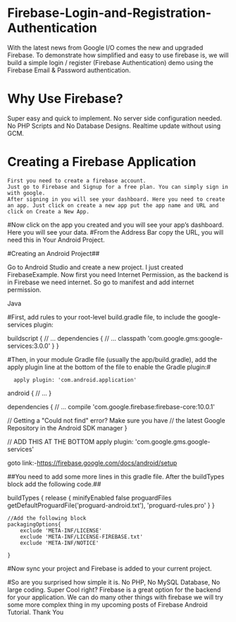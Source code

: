 # Firebase-Login-and-Registration-Authentication
With the latest news from Google I/O comes the new and upgraded Firebase. To demonstrate how simplified and easy to use firebase is, we will build a simple login / register (Firebase Authentication) demo using the Firebase Email &amp; Password authentication.


# Why Use Firebase?

 Super easy and quick to implement.
 No server side configuration needed. No PHP Scripts and No Database Designs.
 Realtime update without using GCM.
    
 # Creating a Firebase Application 

    First you need to create a firebase account.
    Just go to Firebase and Signup for a free plan. You can simply sign in with google.
    After signing in you will see your dashboard. Here you need to create an app. Just click on create a new app put the app name and URL and click on Create a New App.
    
#Now click on the app you created and you will see your app’s dashboard. Here you will see your data.
#From the Address Bar copy the URL, you will need this in Your Android Project.

#Creating an Android Project##

  Go to Android Studio and create a new project. I just created FirebaseExample.
  Now first you need Internet Permission, as the backend is in Firebase we need internet. So go to manifest and add internet permission.
  
  Java
    <uses-permission android:name="android.permission.INTERNET" />
    
 #First, add rules to your root-level build.gradle file, to include the google-services plugin:

buildscript {
    // ...
    dependencies {
        // ...
        classpath 'com.google.gms:google-services:3.0.0'
    }
}

#Then, in your module Gradle file (usually the app/build.gradle), add the apply plugin line at the bottom of the file to enable the Gradle plugin:#
        
      apply plugin: 'com.android.application'

android {
  // ...
}

dependencies {
  // ...
  compile 'com.google.firebase:firebase-core:10.0.1'
  
  // Getting a "Could not find" error? Make sure you have
  // the latest Google Repository in the Android SDK manager
}

// ADD THIS AT THE BOTTOM
apply plugin: 'com.google.gms.google-services'

goto link:-https://firebase.google.com/docs/android/setup

##You need to add some more lines in this gradle file. After the buildTypes block add the following code.##

buildTypes {
        release {
            minifyEnabled false
            proguardFiles getDefaultProguardFile('proguard-android.txt'), 'proguard-rules.pro'
        }
    }
    
    //Add the following block
    packagingOptions{
        exclude 'META-INF/LICENSE'
        exclude 'META-INF/LICENSE-FIREBASE.txt'
        exclude 'META-INF/NOTICE'
 
    }
    
   
   
 #Now sync your project and Firebase is added to your current project.
    
#So are you surprised how simple it is. No PHP, No MySQL Database, No large coding. Super Cool right? Firebase is a great option for the backend for your application. We can do many other things with firebase we will try some more complex thing in my upcoming posts of Firebase Android Tutorial. Thank You 






    
